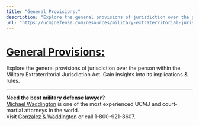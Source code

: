 ```yaml
---
title: "General Provisions:"
description: "Explore the general provisions of jurisdiction over the person within the Military Extraterritorial Jurisdiction Act. Gain insights into its implications &amp; rules."
url: "https://ucmjdefense.com/resources/military-extraterritorial-jurisdiction-act-meja/jurisdiction-over-the-person/general-provisions.html"
---
```


# [General Provisions:](https://ucmjdefense.com/resources/military-extraterritorial-jurisdiction-act-meja/jurisdiction-over-the-person/general-provisions.html)

Explore the general provisions of jurisdiction over the person within the Military Extraterritorial Jurisdiction Act. Gain insights into its implications &amp; rules.

---

**Need the best military defense lawyer?**  
[Michael Waddington](https://ucmjdefense.com/attorneys/michael-stewart-waddington-partner.html) is one of the most experienced UCMJ and court-martial attorneys in the world.  
Visit [Gonzalez & Waddington](https://ucmjdefense.com) or call 1-800-921-8607.
